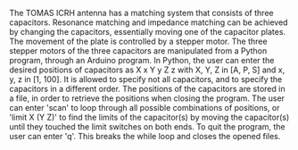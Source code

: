 The TOMAS ICRH antenna has a matching system that consists of three capacitors. Resonance matching and impedance matching can
be achieved by changing the capacitors, essentially moving one of the capacitor plates. The movement of the plate is controlled by a stepper motor.
The three stepper motors of the three capacitors are manipulated from a Python program, through an Arduino program.
In Python, the user can enter the desired positions of capacitors as X x Y y Z z with X, Y, Z in [A, P, S] and x, y, z in [1, 100]. It is allowed to
specify not all capacitors, and to specify the capacitors in a different order. The positions of the capacitors are stored in a file, in 
order to retrieve the positions when closing the program.
The user can enter 'scan' to loop through all possible combinations of positions, or 'limit X (Y Z)' to find the limits of the capacitor(s) by moving the capacitor(s) until they touched the limit switches on both ends. To quit the program, the user can enter 'q'. This breaks the while loop and closes the opened files.

